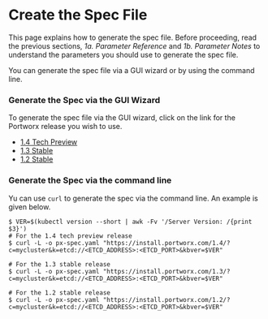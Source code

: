 # Create the Spec File

This page explains how to generate the spec file. Before proceeding, read the previous sections, _1a. Parameter Reference_ and _1b. Parameter Notes_ to understand the parameters you should use to generate the spec file. 

You can generate the spec file via a GUI wizard or by using the command line.

### Generate the Spec via the GUI Wizard

To generate the spec file via the GUI wizard, click on the link for the Portworx release you wish to use.

* [1.4 Tech Preview](https://install.portworx.com/1.4/)
* [1.3 Stabl](https://install.portworx.com/1.3/)[e](https://install.portworx.com/1.2/)
* [1.2 Stable](https://install.portworx.com/1.2/)

### Generate the Spec via the command line

Yu can use `curl` to generate the spec via the command line. An example is given below.

```text
$ VER=$(kubectl version --short | awk -Fv '/Server Version: /{print $3}')
# For the 1.4 tech preview release
$ curl -L -o px-spec.yaml "https://install.portworx.com/1.4/?c=mycluster&k=etcd://<ETCD_ADDRESS>:<ETCD_PORT>&kbver=$VER"

# For the 1.3 stable release
$ curl -L -o px-spec.yaml "https://install.portworx.com/1.3/?c=mycluster&k=etcd://<ETCD_ADDRESS>:<ETCD_PORT>&kbver=$VER"

# For the 1.2 stable release
$ curl -L -o px-spec.yaml "https://install.portworx.com/1.2/?c=mycluster&k=etcd://<ETCD_ADDRESS>:<ETCD_PORT>&kbver=$VER"

```

